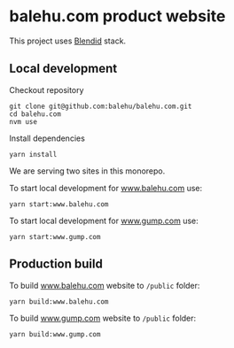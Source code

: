# balehu.com product website

This project uses [Blendid](https://github.com/topmonks/blendid) stack.

## Local development

Checkout repository

```
git clone git@github.com:balehu/balehu.com.git
cd balehu.com
nvm use
```

Install dependencies

```
yarn install
```

We are serving two sites in this monorepo.

To start local development for www.balehu.com use:

```
yarn start:www.balehu.com
```
To start local development for www.gump.com use:

```
yarn start:www.gump.com
```

## Production build

To build www.balehu.com website to `/public` folder:

```
yarn build:www.balehu.com
```

To build www.gump.com website to `/public` folder:

```
yarn build:www.gump.com
```